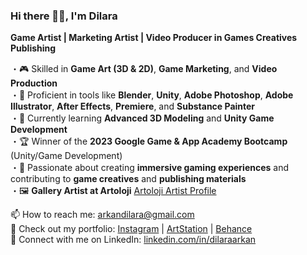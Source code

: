 ### Hi there 👋🏻, I'm Dilara  
**Game Artist | Marketing Artist | Video Producer in Games Creatives Publishing**

・🎮 Skilled in **Game Art (3D & 2D)**, **Game Marketing**, and **Video Production**  
・🎨 Proficient in tools like **Blender**, **Unity**, **Adobe Photoshop**, **Adobe Illustrator**, **After Effects**, **Premiere**, and **Substance Painter**  
・🌱 Currently learning **Advanced 3D Modeling** and **Unity Game Development**  
・🏆 Winner of the **2023 Google Game & App Academy Bootcamp** (Unity/Game Development)  
・🎯 Passionate about creating **immersive gaming experiences** and contributing to **game creatives** and **publishing materials**  
・🖼️ **Gallery Artist at Artoloji**  [Artoloji Artist Profile](https://www.artoloji.com.tr/sanatcilar/dilara-arkan/)

📫 How to reach me: arkandilara@gmail.com  
📁 Check out my portfolio: [Instagram](https://www.instagram.com/polydilara/) | [ArtStation](https://www.artstation.com/dilaraarkan) | [Behance](https://www.behance.net/dilaraarkan)  
🔗 Connect with me on LinkedIn: [linkedin.com/in/dilaraarkan](https://www.linkedin.com/in/dilaraarkan)
